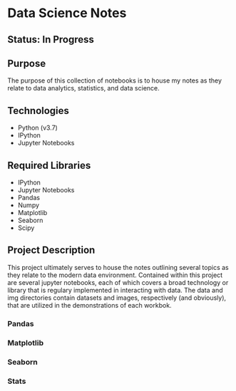 # Data Science Notes

## Status: In Progress

## Purpose

The purpose of this collection of notebooks is to house my notes as they relate to data analytics, statistics, and data science.

## Technologies 
- Python (v3.7)
- IPython
- Jupyter Notebooks

## Required Libraries
- IPython
- Jupyter Notebooks
- Pandas
- Numpy
- Matplotlib
- Seaborn
- Scipy

## Project Description

This project ultimately serves to house the notes outlining several topics as they relate to the modern data environment. Contained within this project are several jupyter notebooks, each of which covers a broad technology or library that is regulary implemented in interacting with data. The data and img directories contain datasets and images, respectively (and obviously), that are utilized in the demonstrations of each workbok.

### Pandas


### Matplotlib


### Seaborn


### Stats